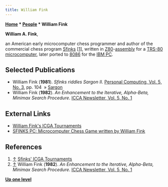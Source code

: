 ```yaml
---
title: William Fink
---
```

**[Home](Home "Home") \* [People](People "People") \* William Fink**


**William A. Fink**,  

an American early microcomputer chess programmer and author of the commercial chess program [Sfinks](Sfinks "Sfinks") <a id="cite-note-1" href="#cite-ref-1">[1]</a>, written in [Z80](Z80 "Z80")-[assembly](Assembly "Assembly") for a [TRS-80](TRS-80 "TRS-80") [microcomputer](https://en.wikipedia.org/wiki/Microcomputer), later ported to [8086](8086 "8086") for the [IBM PC](IBM_PC "IBM PC"). 



## Selected Publications


* William Fink (**1981**). *Sfinks riddles Sargon II*. [Personal Computing, Vol. 5, No. 3](Personal_Computing#5_3 "Personal Computing"), pp. 104  » [Sargon](Sargon "Sargon")
* William Fink (**1982**). *An Enhancement to the Iterative, Alpha-Beta, Minimax Search Procedure*. [ICCA Newsletter, Vol. 5, No. 1](ICGA_Journal#5_1 "ICGA Journal")


## External Links


* [William Fink's ICGA Tournaments](https://www.game-ai-forum.org/icga-tournaments/person.php?id=358)
* [SFINKS PC: Microcomputer Chess Game written by William Fink](https://archive.org/details/1982-sfinks-pc/page/n1)


## References


1. <a id="cite-ref-1" href="#cite-note-1">↑</a> [Sfinks' ICGA Tournaments](https://www.game-ai-forum.org/icga-tournaments/program.php?id=418)
2. <a id="cite-ref-2" href="#cite-note-2">↑</a> William Fink (**1982**). *An Enhancement to the Iterative, Alpha-Beta, Minimax Search Procedure*. [ICCA Newsletter, Vol. 5, No. 1](ICGA_Journal#5_1 "ICGA Journal")

**[Up one level](People "People")**







 
